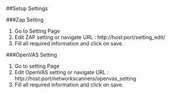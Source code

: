 ##Setup Settings

###Zap Setting

1. Go to Setting Page
2. Edit ZAP setting or navigate URL : http://host:port/setting_edit/
3. Fill all required information and click on save.

###OpenVAS Setting

1. Go to setting Page
2. Edit OpenVAS setting or navigate URL : http://host:port/networkscanners/openvas_setting
3. Fill all required information and click on save.


